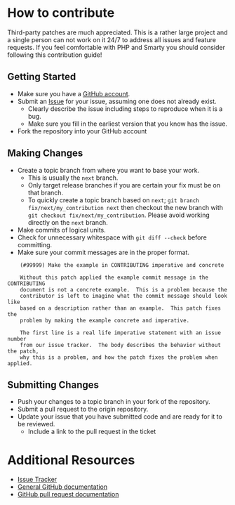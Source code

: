 # How to contribute

Third-party patches are much appreciated. This is a rather large project
and a single person can not work on it 24/7 to address all issues and
feature requests. If you feel comfortable with PHP and Smarty you should
consider following this contribution guide!

## Getting Started

* Make sure you have a [GitHub account][4].
* Submit an [Issue][1] for your issue, assuming one does not already exist.
  * Clearly describe the issue including steps to reproduce when it is a bug.
  * Make sure you fill in the earliest version that you know has the issue.
* Fork the repository into your GitHub account

## Making Changes

* Create a topic branch from where you want to base your work.
  * This is usually the `next` branch.
  * Only target release branches if you are certain your fix must be on that
    branch.
  * To quickly create a topic branch based on `next`; `git branch
    fix/next/my_contribution next` then checkout the new branch with `git
    checkout fix/next/my_contribution`.  Please avoid working directly on the
    `next` branch.
* Make commits of logical units.
* Check for unnecessary whitespace with `git diff --check` before committing.
* Make sure your commit messages are in the proper format.

````
    (#99999) Make the example in CONTRIBUTING imperative and concrete

    Without this patch applied the example commit message in the CONTRIBUTING
    document is not a concrete example.  This is a problem because the
    contributor is left to imagine what the commit message should look like
    based on a description rather than an example.  This patch fixes the
    problem by making the example concrete and imperative.

    The first line is a real life imperative statement with an issue number
    from our issue tracker.  The body describes the behavior without the patch,
    why this is a problem, and how the patch fixes the problem when applied.
````

## Submitting Changes

* Push your changes to a topic branch in your fork of the repository.
* Submit a pull request to the origin repository.
* Update your issue that you have submitted code and are ready for it to be reviewed.
  * Include a link to the pull request in the ticket

# Additional Resources

* [Issue Tracker][1]
* [General GitHub documentation][2]
* [GitHub pull request documentation][3]

[1]: https://github.com/QMailToaster/qmailtoaster-chef/issues "Issue"
[2]: http://help.github.com/ "GitHub documentation"
[3]: http://help.github.com/send-pull-requests/ "GitHub pull request documentation"
[4]: https://github.com/signup/free "GitHub account"
